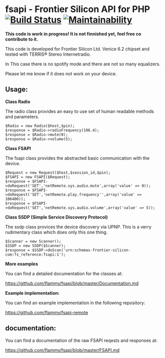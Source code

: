 # fsapi - Frontier Silicon API for PHP [![Build Status](https://travis-ci.org/flammy/fsapi.svg?branch=master)](https://travis-ci.org/flammy/fsapi) [![Maintainability](https://codeclimate.com/github/flammy/fsapi.png)](https://codeclimate.com/github/flammy/fsapi/maintainability)

**This code is work in progress! It is not finnished yet, feel free co contribute to it.**

This code is developed for Frontier Silicon Ltd. Venice 6.2 chipset and tested with TERRIS® Stereo Internetradio.

In This case there is no spotify mode and there are not so many equalizers. 

Please let me know if it does not work on your device.

## Usage:


**Class Radio**

The radio class provides an easy to use set of human readable methods and parameters.

```
$Radio = new Radio($host,$pin);
$response = $Radio->radioFrequency(106.4);
$response = $Radio->mute(0);
$response = $Radio->volume(5);
```

**Class FSAPI**

The fsapi class provides the abstracted basic communication with the device.

```
$Request = new Request($host,$session_id,$pin);
$FSAPI = new FSAPI($Request);
$response = $FSAPI->doRequest('SET','netRemote.sys.audio.mute',array('value' => 0));
$response = $FSAPI->doRequest('SET','netRemote.play.frequency'',array('value' => 106400));
$response = $FSAPI->doRequest('SET','netRemote.sys.audio.volume',array('value' => 5));
```
**Class SSDP (Simple Service Discovery Protocol)**

The ssdp class provices the device discovery via UPNP. This is a verry rudimentary class which does only this one thing. 

```
$Scanner = new Scanner();
$SSDP = new SSDP($Scanner);
$response = $SSDP->doScan('urn:schemas-frontier-silicon-com:fs_reference:fsapi:1');
```


**More examples**

You can find a detailed documentation for the classes at:

https://github.com/flammy/fsapi/blob/master/Documentation.md


**Example implementation:**

You can find an example implementation in the following repository:

https://github.com/flammy/fsapi-remote

## documentation:

You can find a documentation of the raw FSAPI reqests and responses at:

https://github.com/flammy/fsapi/blob/master/FSAPI.md

